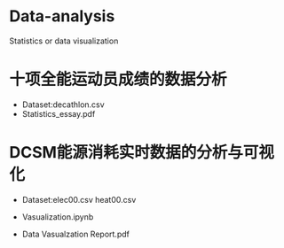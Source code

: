 # Data-analysis
Statistics or data visualization

# 十项全能运动员成绩的数据分析
* Dataset:decathlon.csv
* Statistics_essay.pdf

# DCSM能源消耗实时数据的分析与可视化 
* Dataset:elec00.csv heat00.csv

* Vasualization.ipynb
* Data Vasualzation Report.pdf
